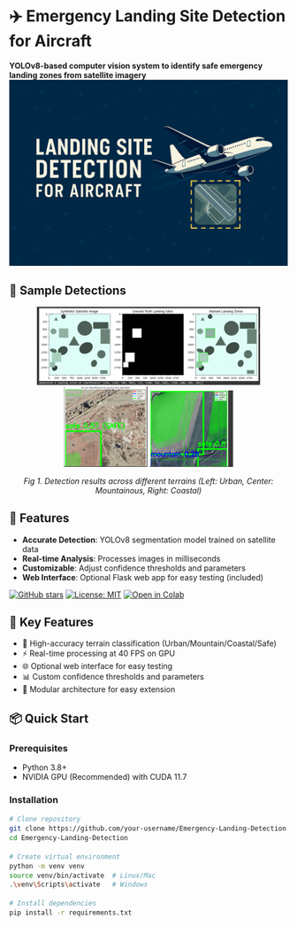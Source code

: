 # ✈️ Emergency Landing Site Detection for Aircraft
**YOLOv8-based computer vision system to identify safe emergency landing zones from satellite imagery**
![Project Banner](project_banner.png) <!-- Replace with your banner image -->

## 📸 Sample Detections
<div align="center">
  <img src="Screenshot 2025-04-03 205104.png" width="80%" alt="Featured detection example">
</div>
<div align="center">
  <img src="Screenshot 2025-04-03 211311.png" width="30%" alt="Coastal landing zone">
    <img src="Screenshot 2025-04-03 211420.png" width="30%" alt="Urban area detection">

</div>

*<p align="center">Fig 1. Detection results across different terrains (Left: Urban, Center: Mountainous, Right: Coastal)</p>*
## 📌 Features
- **Accurate Detection**: YOLOv8 segmentation model trained on satellite data
- **Real-time Analysis**: Processes images in milliseconds
- **Customizable**: Adjust confidence thresholds and parameters
- **Web Interface**: Optional Flask web app for easy testing (included)



[![GitHub stars](https://img.shields.io/github/stars/your-username/Emergency-Landing-Detection?style=social)](https://github.com/your-username/Emergency-Landing-Detection)
[![License: MIT](https://img.shields.io/badge/License-MIT-yellow.svg)](https://opensource.org/licenses/MIT)
[![Open in Colab](https://colab.research.google.com/assets/colab-badge.svg)](https://colab.research.google.com/github/your-username/Emergency-Landing-Detection/blob/main/notebooks/demo.ipynb)

## 🌟 Key Features
- 🎯 High-accuracy terrain classification (Urban/Mountain/Coastal/Safe)
- ⚡ Real-time processing at 40 FPS on GPU
- 🌐 Optional web interface for easy testing
- 📊 Custom confidence thresholds and parameters
- 🧩 Modular architecture for easy extension

## 📦 Quick Start

### Prerequisites
- Python 3.8+
- NVIDIA GPU (Recommended) with CUDA 11.7

### Installation
```bash
# Clone repository
git clone https://github.com/your-username/Emergency-Landing-Detection.git
cd Emergency-Landing-Detection

# Create virtual environment
python -m venv venv
source venv/bin/activate  # Linux/Mac
.\venv\Scripts\activate   # Windows

# Install dependencies
pip install -r requirements.txt
